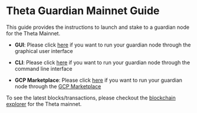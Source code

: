 # Theta Guardian Mainnet Guide

This guide provides the instructions to launch and stake to a guardian node for the Theta Mainnet.

- **GUI**: Please click [here](./docs/GUI.md#running-a-guardian-node-through-graphical-user-interface) if you want to run your guardian node through the graphical user interface

- **CLI**: Please click [here](./docs/CLI.md#running-a-guardian-node-through-command-line) if you want to run your guardian node through the command line interface

- **GCP Marketplace**: Please click [here](./docs/GCP_MARKETPLACE.md#running-a-guardian-node-on-the-googlecloud-marketplace) if you want to run your guardian node through the [GCP Marketplace](https://cloud.google.com/marketplace)

To see the latest blocks/transactions, please checkout the [blockchain explorer](https://explorer.thetatoken.org/) for the Theta mainnet.
